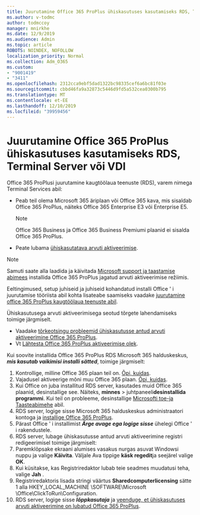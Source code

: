 ```yaml
---
title: Juurutamine Office 365 ProPlus ühiskasutuses kasutamiseks RDS, Terminal Server või VDI
ms.author: v-todmc
author: todmccoy
manager: mnirkhe
ms.date: 12/9/2019
ms.audience: Admin
ms.topic: article
ROBOTS: NOINDEX, NOFOLLOW
localization_priority: Normal
ms.collection: Adm_O365
ms.custom:
- "9001419"
- "3411"
ms.openlocfilehash: 2312cca9ebf5dad1322bc98335cef6a6bc81f03e
ms.sourcegitcommit: cbbd46fa9a32873c5446d9fd5a532cea0300b795
ms.translationtype: MT
ms.contentlocale: et-EE
ms.lasthandoff: 12/10/2019
ms.locfileid: "39959456"
---
```

# <a name="deploying-office-365-proplus-for-shared-use-on-rds-terminal-server-or-vdi"></a>Juurutamine Office 365 ProPlus ühiskasutuses kasutamiseks RDS, Terminal Server või VDI

Office 365 ProPlusi juurutamine kaugtöölaua teenuste (RDS), varem nimega Terminal Services abil:
- Peab teil olema Microsoft 365 äriplaan või Office 365 kava, mis sisaldab Office 365 ProPlus, näiteks Office 365 Enterprise E3 või Enterprise E5.
   > [!NOTE] 
   > Office 365 Business ja Office 365 Business Premiumi plaanid ei sisalda Office 365 ProPlus.
- Peate lubama [ühiskasutatava arvuti aktiveerimise](https://docs.microsoft.com/DeployOffice/overview-of-shared-computer-activation-for-office-365-proplus).

> [!NOTE]
> Samuti saate alla laadida ja käivitada [Microsoft support ja taastamise abimees](https://aka.ms/SaRA_OfficeSCA_M365Portal) installida Office 365 ProPlus jagatud arvuti aktiveerimise režiimis.

Eeltingimused, setup juhiseid ja juhiseid kohandatud installi Office ' i juurutamise tööriista abil kohta lisateabe saamiseks vaadake [juurutamine office 365 ProPlus kaugtöölaua teenuste abil](https://docs.microsoft.com/DeployOffice/deploy-office-365-proplus-by-using-remote-desktop-services).

Ühiskasutusega arvuti aktiveerimisega seotud tõrgete lahendamiseks toimige järgmiselt.
- Vaadake [tõrkeotsingu probleemid ühiskasutusse antud arvuti aktiveerimine Office 365 ProPlus](https://docs.microsoft.com/DeployOffice/troubleshoot-issues-with-shared-computer-activation-for-office-365-proplus).
- Vt [Lähtesta Office 365 ProPlus aktiveerimise olek](https://go.microsoft.com/fwlink/?linkid=2109218).

Kui soovite installida Office 365 ProPlus RDS Microsoft 365 halduskeskus, ***mis kasutab vaikimisi installi sätted***, toimige järgmiselt:

1.  Kontrollige, milline Office 365 plaan teil on. [Õpi, kuidas](https://docs.microsoft.com/office365/admin/admin-overview/what-subscription-do-i-have).
2.  Vajadusel aktiveerige mõni muu Office 365 plaan. [Õpi, kuidas](https://docs.microsoft.com/office365/admin/subscriptions-and-billing/switch-to-a-different-plan).
3.  Kui Office on juba installitud RDS server, kasutades muid Office 365 plaanid, desinstallige see. Näiteks, **minnes** > juhtpaneeli**desinstallida programmi**. Kui teil on probleeme, desinstallige [Microsofti toe-ja Taasteabimehe](https://aka.ms/SARA-OfficeUninstall-Alchemy) abil.
4.  RDS server, logige sisse Microsoft 365 halduskeskus administraatori kontoga ja [installige Office 365 ProPlus](https://portal.office.com/OLS/MySoftware.aspx).
5.  Pärast Office ' i installimist ***Ärge avage ega logige sisse*** ühelegi Office ' i rakendustele.
6.  RDS server, lubage ühiskasutusse antud arvuti aktiveerimine registri redigeerimisel toimige järgmiselt:
   1. Paremklõpsake ekraani alumises vasakus nurgas asuvat Windowsi nuppu ja valige **Käivita**. Väljale Ava tippige **käsk regedit**ja seejärel valige **OK**.
   2. Kui küsitakse, kas Registriredaktor lubab teie seadmes muudatusi teha, valige **Jah** .
   3. Registriredaktoris lisada stringi väärtus **Sharedcomputerlicensing** sätte 1 alla HKEY_LOCAL_MACHINE \SOFTWARE\Microsoft \Office\ClickToRun\Configuration.
   4. RDS server, logige sisse ***lõppkasutaja*** ja [veenduge, et ühiskasutuses arvuti aktiveerimine on lubatud Office 365 ProPlus](https://docs.microsoft.com/DeployOffice/troubleshoot-issues-with-shared-computer-activation-for-office-365-proplus#verify-that-activation-for-office-365-proplus-succeeded).

